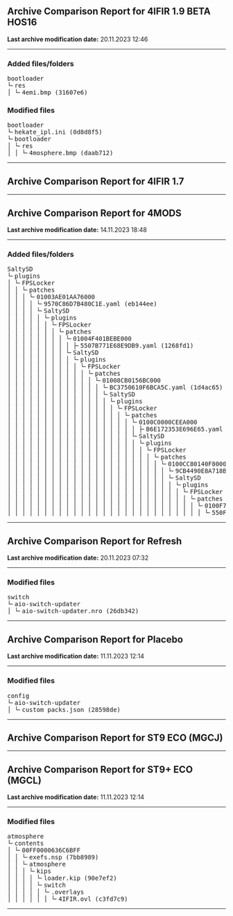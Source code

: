 <h2>Archive Comparison Report for <b>4IFIR 1.9 BETA HOS16</b></h2><b>Last archive modification date:</b> 20.11.2023 12:46<hr>

<h3>Added files/folders</h3>
<pre>bootloader
└╴res
│ └╴4emi.bmp (31607e6)
</pre>
<h3>Modified files</h3>
<pre>bootloader
└╴hekate_ipl.ini (0d8d8f5)
└╴bootloader
│ └╴res
│ │ └╴4mosphere.bmp (daab712)
</pre>
<hr>

<h2>Archive Comparison Report for <b>4IFIR 1.7</b></h2><hr>

<h2>Archive Comparison Report for <b>4MODS</b></h2><b>Last archive modification date:</b> 14.11.2023 18:48<hr>

<h3>Added files/folders</h3>
<pre>SaltySD
└╴plugins
│ └╴FPSLocker
│ │ └╴patches
│ │ │ └╴01003AE01AA76000
│ │ │ │ └╴9570C86D7B480C1E.yaml (eb144ee)
│ │ │ │ └╴SaltySD
│ │ │ │ │ └╴plugins
│ │ │ │ │ │ └╴FPSLocker
│ │ │ │ │ │ │ └╴patches
│ │ │ │ │ │ │ │ └╴01004F401BEBE000
│ │ │ │ │ │ │ │ │ ├╴5507B771E68E9DB9.yaml (1268fd1)
│ │ │ │ │ │ │ │ └╴SaltySD
│ │ │ │ │ │ │ │ │ └╴plugins
│ │ │ │ │ │ │ │ │ │ └╴FPSLocker
│ │ │ │ │ │ │ │ │ │ │ └╴patches
│ │ │ │ │ │ │ │ │ │ │ │ └╴01008CB0156BC000
│ │ │ │ │ │ │ │ │ │ │ │ │ └╴BC3750610F6BCA5C.yaml (1d4ac65)
│ │ │ │ │ │ │ │ │ │ │ │ │ └╴SaltySD
│ │ │ │ │ │ │ │ │ │ │ │ │ │ └╴plugins
│ │ │ │ │ │ │ │ │ │ │ │ │ │ │ └╴FPSLocker
│ │ │ │ │ │ │ │ │ │ │ │ │ │ │ │ └╴patches
│ │ │ │ │ │ │ │ │ │ │ │ │ │ │ │ │ └╴0100C0000CEEA000
│ │ │ │ │ │ │ │ │ │ │ │ │ │ │ │ │ │ ├╴B6E172353E696E65.yaml (75d53b2)
│ │ │ │ │ │ │ │ │ │ │ │ │ │ │ │ │ └╴SaltySD
│ │ │ │ │ │ │ │ │ │ │ │ │ │ │ │ │ │ └╴plugins
│ │ │ │ │ │ │ │ │ │ │ │ │ │ │ │ │ │ │ └╴FPSLocker
│ │ │ │ │ │ │ │ │ │ │ │ │ │ │ │ │ │ │ │ └╴patches
│ │ │ │ │ │ │ │ │ │ │ │ │ │ │ │ │ │ │ │ │ └╴0100CC80140F8000
│ │ │ │ │ │ │ │ │ │ │ │ │ │ │ │ │ │ │ │ │ │ └╴9CB4490E8A718BAE.yaml (d143628)
│ │ │ │ │ │ │ │ │ │ │ │ │ │ │ │ │ │ │ │ │ │ └╴SaltySD
│ │ │ │ │ │ │ │ │ │ │ │ │ │ │ │ │ │ │ │ │ │ │ └╴plugins
│ │ │ │ │ │ │ │ │ │ │ │ │ │ │ │ │ │ │ │ │ │ │ │ └╴FPSLocker
│ │ │ │ │ │ │ │ │ │ │ │ │ │ │ │ │ │ │ │ │ │ │ │ │ └╴patches
│ │ │ │ │ │ │ │ │ │ │ │ │ │ │ │ │ │ │ │ │ │ │ │ │ │ └╴0100F7E00C70E000
│ │ │ │ │ │ │ │ │ │ │ │ │ │ │ │ │ │ │ │ │ │ │ │ │ │ │ └╴550F2E8B387B4520.yaml (fc8f67e)
</pre>
<hr>

<h2>Archive Comparison Report for <b>Refresh</b></h2><b>Last archive modification date:</b> 20.11.2023 07:32<hr>

<h3>Modified files</h3>
<pre>switch
└╴aio-switch-updater
│ └╴aio-switch-updater.nro (26db342)
</pre>
<hr>

<h2>Archive Comparison Report for <b>Placebo</b></h2><b>Last archive modification date:</b> 11.11.2023 12:14<hr>

<h3>Modified files</h3>
<pre>config
└╴aio-switch-updater
│ └╴custom_packs.json (28598de)
</pre>
<hr>

<h2>Archive Comparison Report for <b>ST9 ECO (MGCJ)</b></h2><hr>

<h2>Archive Comparison Report for <b>ST9+ ECO (MGCL)</b></h2><b>Last archive modification date:</b> 11.11.2023 12:14<hr>

<h3>Modified files</h3>
<pre>atmosphere
└╴contents
│ └╴00FF0000636C6BFF
│ │ └╴exefs.nsp (7bb8989)
│ │ └╴atmosphere
│ │ │ └╴kips
│ │ │ │ └╴loader.kip (90e7ef2)
│ │ │ │ └╴switch
│ │ │ │ │ └╴.overlays
│ │ │ │ │ │ └╴4IFIR.ovl (c3fd7c9)
</pre>
<hr>

